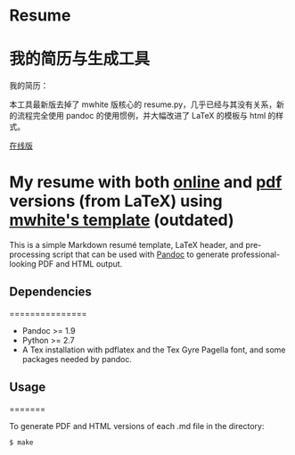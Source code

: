 # Resume

我的简历与生成工具
==================

我的简历：

本工具最新版去掉了 mwhite 版核心的 resume.py，几乎已经与其没有关系，新的流程完全使用 pandoc 的使用惯例，并大幅改进了 LaTeX 的模板与 html 的样式。

[在线版](http://yarray.github.io/resume)

My resume with both [online]() and [pdf]() versions (from LaTeX) using [mwhite's template](https://github.com/mwhite/resume) (outdated)
=======
This is a simple Markdown resumé template, LaTeX header, and pre-processing
script that can be used with [Pandoc](http://johnmacfarlane.net/pandoc/) to generate
professional-looking PDF and HTML output.

## Dependencies
===============

* Pandoc >= 1.9 
* Python >= 2.7
* A Tex installation with pdflatex and the Tex Gyre Pagella font, and some
  packages needed by pandoc.

## Usage
=======

To generate PDF and HTML versions of each .md file in the directory:

    $ make
